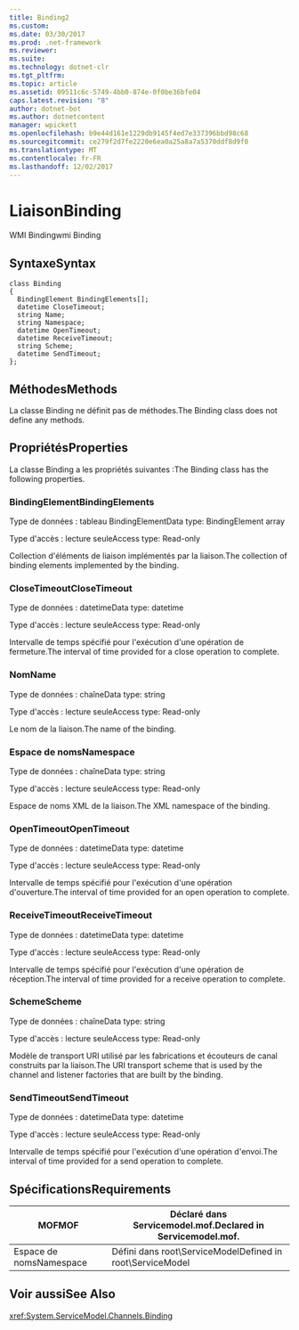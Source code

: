 ```yaml
---
title: Binding2
ms.custom: 
ms.date: 03/30/2017
ms.prod: .net-framework
ms.reviewer: 
ms.suite: 
ms.technology: dotnet-clr
ms.tgt_pltfrm: 
ms.topic: article
ms.assetid: 09511c6c-5749-4bb0-874e-0f0be36bfe04
caps.latest.revision: "8"
author: dotnet-bot
ms.author: dotnetcontent
manager: wpickett
ms.openlocfilehash: b9e44d161e1229db9145f4ed7e337396bbd98c68
ms.sourcegitcommit: ce279f2d7fe2220e6ea0a25a8a7a5370ddf8d9f0
ms.translationtype: MT
ms.contentlocale: fr-FR
ms.lasthandoff: 12/02/2017
---
```

# <a name="binding"></a><span data-ttu-id="fa2d2-102">Liaison</span><span class="sxs-lookup"><span data-stu-id="fa2d2-102">Binding</span></span>
<span data-ttu-id="fa2d2-103">WMI Binding</span><span class="sxs-lookup"><span data-stu-id="fa2d2-103">wmi Binding</span></span>  
  
## <a name="syntax"></a><span data-ttu-id="fa2d2-104">Syntaxe</span><span class="sxs-lookup"><span data-stu-id="fa2d2-104">Syntax</span></span>  
  
```  
class Binding  
{  
  BindingElement BindingElements[];  
  datetime CloseTimeout;  
  string Name;  
  string Namespace;  
  datetime OpenTimeout;  
  datetime ReceiveTimeout;  
  string Scheme;  
  datetime SendTimeout;  
};  
```  
  
## <a name="methods"></a><span data-ttu-id="fa2d2-105">Méthodes</span><span class="sxs-lookup"><span data-stu-id="fa2d2-105">Methods</span></span>  
 <span data-ttu-id="fa2d2-106">La classe Binding ne définit pas de méthodes.</span><span class="sxs-lookup"><span data-stu-id="fa2d2-106">The Binding class does not define any methods.</span></span>  
  
## <a name="properties"></a><span data-ttu-id="fa2d2-107">Propriétés</span><span class="sxs-lookup"><span data-stu-id="fa2d2-107">Properties</span></span>  
 <span data-ttu-id="fa2d2-108">La classe Binding a les propriétés suivantes :</span><span class="sxs-lookup"><span data-stu-id="fa2d2-108">The Binding class has the following properties.</span></span>  
  
### <a name="bindingelements"></a><span data-ttu-id="fa2d2-109">BindingElement</span><span class="sxs-lookup"><span data-stu-id="fa2d2-109">BindingElements</span></span>  
 <span data-ttu-id="fa2d2-110">Type de données : tableau BindingElement</span><span class="sxs-lookup"><span data-stu-id="fa2d2-110">Data type: BindingElement array</span></span>  
  
 <span data-ttu-id="fa2d2-111">Type d'accès : lecture seule</span><span class="sxs-lookup"><span data-stu-id="fa2d2-111">Access type: Read-only</span></span>  
  
 <span data-ttu-id="fa2d2-112">Collection d'éléments de liaison implémentés par la liaison.</span><span class="sxs-lookup"><span data-stu-id="fa2d2-112">The collection of binding elements implemented by the binding.</span></span>  
  
### <a name="closetimeout"></a><span data-ttu-id="fa2d2-113">CloseTimeout</span><span class="sxs-lookup"><span data-stu-id="fa2d2-113">CloseTimeout</span></span>  
 <span data-ttu-id="fa2d2-114">Type de données : datetime</span><span class="sxs-lookup"><span data-stu-id="fa2d2-114">Data type: datetime</span></span>  
  
 <span data-ttu-id="fa2d2-115">Type d'accès : lecture seule</span><span class="sxs-lookup"><span data-stu-id="fa2d2-115">Access type: Read-only</span></span>  
  
 <span data-ttu-id="fa2d2-116">Intervalle de temps spécifié pour l'exécution d'une opération de fermeture.</span><span class="sxs-lookup"><span data-stu-id="fa2d2-116">The interval of time provided for a close operation to complete.</span></span>  
  
### <a name="name"></a><span data-ttu-id="fa2d2-117">Nom</span><span class="sxs-lookup"><span data-stu-id="fa2d2-117">Name</span></span>  
 <span data-ttu-id="fa2d2-118">Type de données : chaîne</span><span class="sxs-lookup"><span data-stu-id="fa2d2-118">Data type: string</span></span>  
  
 <span data-ttu-id="fa2d2-119">Type d'accès : lecture seule</span><span class="sxs-lookup"><span data-stu-id="fa2d2-119">Access type: Read-only</span></span>  
  
 <span data-ttu-id="fa2d2-120">Le nom de la liaison.</span><span class="sxs-lookup"><span data-stu-id="fa2d2-120">The name of the binding.</span></span>  
  
### <a name="namespace"></a><span data-ttu-id="fa2d2-121">Espace de noms</span><span class="sxs-lookup"><span data-stu-id="fa2d2-121">Namespace</span></span>  
 <span data-ttu-id="fa2d2-122">Type de données : chaîne</span><span class="sxs-lookup"><span data-stu-id="fa2d2-122">Data type: string</span></span>  
  
 <span data-ttu-id="fa2d2-123">Type d'accès : lecture seule</span><span class="sxs-lookup"><span data-stu-id="fa2d2-123">Access type: Read-only</span></span>  
  
 <span data-ttu-id="fa2d2-124">Espace de noms XML de la liaison.</span><span class="sxs-lookup"><span data-stu-id="fa2d2-124">The XML namespace of the binding.</span></span>  
  
### <a name="opentimeout"></a><span data-ttu-id="fa2d2-125">OpenTimeout</span><span class="sxs-lookup"><span data-stu-id="fa2d2-125">OpenTimeout</span></span>  
 <span data-ttu-id="fa2d2-126">Type de données : datetime</span><span class="sxs-lookup"><span data-stu-id="fa2d2-126">Data type: datetime</span></span>  
  
 <span data-ttu-id="fa2d2-127">Type d'accès : lecture seule</span><span class="sxs-lookup"><span data-stu-id="fa2d2-127">Access type: Read-only</span></span>  
  
 <span data-ttu-id="fa2d2-128">Intervalle de temps spécifié pour l'exécution d'une opération d'ouverture.</span><span class="sxs-lookup"><span data-stu-id="fa2d2-128">The interval of time provided for an open operation to complete.</span></span>  
  
### <a name="receivetimeout"></a><span data-ttu-id="fa2d2-129">ReceiveTimeout</span><span class="sxs-lookup"><span data-stu-id="fa2d2-129">ReceiveTimeout</span></span>  
 <span data-ttu-id="fa2d2-130">Type de données : datetime</span><span class="sxs-lookup"><span data-stu-id="fa2d2-130">Data type: datetime</span></span>  
  
 <span data-ttu-id="fa2d2-131">Type d'accès : lecture seule</span><span class="sxs-lookup"><span data-stu-id="fa2d2-131">Access type: Read-only</span></span>  
  
 <span data-ttu-id="fa2d2-132">Intervalle de temps spécifié pour l'exécution d'une opération de réception.</span><span class="sxs-lookup"><span data-stu-id="fa2d2-132">The interval of time provided for a receive operation to complete.</span></span>  
  
### <a name="scheme"></a><span data-ttu-id="fa2d2-133">Scheme</span><span class="sxs-lookup"><span data-stu-id="fa2d2-133">Scheme</span></span>  
 <span data-ttu-id="fa2d2-134">Type de données : chaîne</span><span class="sxs-lookup"><span data-stu-id="fa2d2-134">Data type: string</span></span>  
  
 <span data-ttu-id="fa2d2-135">Type d'accès : lecture seule</span><span class="sxs-lookup"><span data-stu-id="fa2d2-135">Access type: Read-only</span></span>  
  
 <span data-ttu-id="fa2d2-136">Modèle de transport URI utilisé par les fabrications et écouteurs de canal construits par la liaison.</span><span class="sxs-lookup"><span data-stu-id="fa2d2-136">The URI transport scheme that is used by the channel and listener factories that are built by the binding.</span></span>  
  
### <a name="sendtimeout"></a><span data-ttu-id="fa2d2-137">SendTimeout</span><span class="sxs-lookup"><span data-stu-id="fa2d2-137">SendTimeout</span></span>  
 <span data-ttu-id="fa2d2-138">Type de données : datetime</span><span class="sxs-lookup"><span data-stu-id="fa2d2-138">Data type: datetime</span></span>  
  
 <span data-ttu-id="fa2d2-139">Type d'accès : lecture seule</span><span class="sxs-lookup"><span data-stu-id="fa2d2-139">Access type: Read-only</span></span>  
  
 <span data-ttu-id="fa2d2-140">Intervalle de temps spécifié pour l'exécution d'une opération d'envoi.</span><span class="sxs-lookup"><span data-stu-id="fa2d2-140">The interval of time provided for a send operation to complete.</span></span>  
  
## <a name="requirements"></a><span data-ttu-id="fa2d2-141">Spécifications</span><span class="sxs-lookup"><span data-stu-id="fa2d2-141">Requirements</span></span>  
  
|<span data-ttu-id="fa2d2-142">MOF</span><span class="sxs-lookup"><span data-stu-id="fa2d2-142">MOF</span></span>|<span data-ttu-id="fa2d2-143">Déclaré dans Servicemodel.mof.</span><span class="sxs-lookup"><span data-stu-id="fa2d2-143">Declared in Servicemodel.mof.</span></span>|  
|---------|-----------------------------------|  
|<span data-ttu-id="fa2d2-144">Espace de noms</span><span class="sxs-lookup"><span data-stu-id="fa2d2-144">Namespace</span></span>|<span data-ttu-id="fa2d2-145">Défini dans root\ServiceModel</span><span class="sxs-lookup"><span data-stu-id="fa2d2-145">Defined in root\ServiceModel</span></span>|  
  
## <a name="see-also"></a><span data-ttu-id="fa2d2-146">Voir aussi</span><span class="sxs-lookup"><span data-stu-id="fa2d2-146">See Also</span></span>  
 <xref:System.ServiceModel.Channels.Binding>
